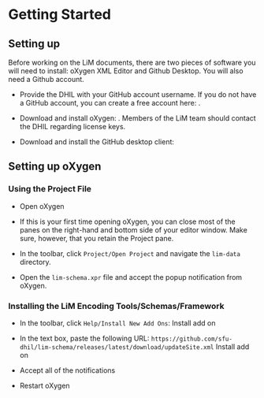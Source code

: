 
# Getting Started

## Setting up

Before working on the LiM documents, there are two pieces of software you will need to install: oXygen XML Editor and Github Desktop. You will also need a Github account.

* Provide the DHIL with your GitHub account username. If you do not have a GitHub account, you can create a free account here: .

* Download and install oXygen: . Members of the LiM team should contact the DHIL regarding license keys.

* Download and install the GitHub desktop client: 

## Setting up oXygen

### Using the Project File

* Open oXygen

* If this is your first time opening oXygen, you can close most of the panes on the right-hand and bottom side of your editor window. Make sure, however, that you retain the Project pane.

* In the toolbar, click `Project/Open Project` and navigate the `lim-data` directory.

* Open the `lim-schema.xpr` file and accept the popup notification from oXygen.

### Installing the LiM Encoding Tools/Schemas/Framework

* In the toolbar, click `Help/Install New Add Ons`: Install add on

* In the text box, paste the following URL: `https://github.com/sfu-dhil/lim-schema/releases/latest/download/updateSite.xml` Install add on

* Accept all of the notifications

* Restart oXygen
